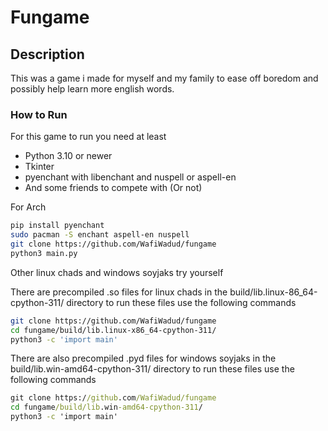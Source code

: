 # Fungame

## Description

This was a game i made for myself and my family to ease off boredom and possibly help learn more english words.

### How to Run

For this game to run you need at least

- Python 3.10 or newer
- Tkinter
- pyenchant with libenchant and nuspell or aspell-en
- And some friends to compete with (Or not)

For Arch

```bash
pip install pyenchant
sudo pacman -S enchant aspell-en nuspell
git clone https://github.com/WafiWadud/fungame
python3 main.py
```

Other linux chads and windows soyjaks try yourself

There are precompiled .so files for linux chads in the build/lib.linux-86_64-cpython-311/ directory to run these files use the following commands
```bash
git clone https://github.com/WafiWadud/fungame
cd fungame/build/lib.linux-x86_64-cpython-311/
python3 -c 'import main'
```

There are also precompiled .pyd files for windows soyjaks in the build/lib.win-amd64-cpython-311/ directory to run these files use the following commands
```bat
git clone https://github.com/WafiWadud/fungame
cd fungame/build/lib.win-amd64-cpython-311/
python3 -c 'import main'
```
